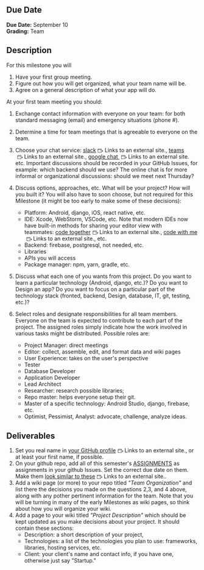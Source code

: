 <div class="description user_content enhanced" data-resource-type="assignment.body" data-resource-id="2086051"><h2 id="due-date">Due Date</h2>
<p><strong>Due Date:</strong><span>&nbsp;</span>September 10<br><strong>Grading:</strong><span>&nbsp;</span>Team</p>
<h2 id="description">Description</h2>
<p>For this milestone you will</p>
<ol>
<li>Have your first group meeting.</li>
<li>Figure out how you will get organized, what your team name will be.</li>
<li>Agree on a general description of what your app will do.</li>
</ol>
<p>At your first team meeting you should:</p>
<ol>
<li>
<p>Exchange contact information with everyone on your team: for both standard messaging (email) and emergency situations (phone #).</p>
</li>
<li>
<p>Determine a time for team meetings that is agreeable to everyone on the team.</p>
</li>
<li>
<p>Choose your chat service:<span>&nbsp;</span><a href="https://slack.com/" class="external" target="_blank" rel="noreferrer noopener"><span>slack</span><span class="external_link_icon" style="margin-inline-start: 5px; display: inline-block; text-indent: initial; " role="presentation"><svg viewBox="0 0 1920 1920" xmlns="http://www.w3.org/2000/svg" style="width:1em; height:1em; vertical-align:middle; fill:currentColor">
    <path d="M1226.667 267c88.213 0 160 71.787 160 160v426.667H1280v-160H106.667v800C106.667 1523 130.56 1547 160 1547h1066.667c29.44 0 53.333-24 53.333-53.333v-213.334h106.667v213.334c0 88.213-71.787 160-160 160H160c-88.213 0-160-71.787-160-160V427c0-88.213 71.787-160 160-160Zm357.706 442.293 320 320c20.8 20.8 20.8 54.614 0 75.414l-320 320-75.413-75.414 228.907-228.906H906.613V1013.72h831.254L1508.96 784.707l75.413-75.414Zm-357.706-335.626H160c-29.44 0-53.333 24-53.333 53.333v160H1280V427c0-29.333-23.893-53.333-53.333-53.333Z" fill-rule="evenodd"></path>
</svg>
<span class="screenreader-only">Links to an external site.</span></span></a>,<span>&nbsp;</span><a href="http://teams.microsoft.com/" class="external" target="_blank" rel="noreferrer noopener"><span>teams</span><span class="external_link_icon" style="margin-inline-start: 5px; display: inline-block; text-indent: initial; " role="presentation"><svg viewBox="0 0 1920 1920" xmlns="http://www.w3.org/2000/svg" style="width:1em; height:1em; vertical-align:middle; fill:currentColor">
    <path d="M1226.667 267c88.213 0 160 71.787 160 160v426.667H1280v-160H106.667v800C106.667 1523 130.56 1547 160 1547h1066.667c29.44 0 53.333-24 53.333-53.333v-213.334h106.667v213.334c0 88.213-71.787 160-160 160H160c-88.213 0-160-71.787-160-160V427c0-88.213 71.787-160 160-160Zm357.706 442.293 320 320c20.8 20.8 20.8 54.614 0 75.414l-320 320-75.413-75.414 228.907-228.906H906.613V1013.72h831.254L1508.96 784.707l75.413-75.414Zm-357.706-335.626H160c-29.44 0-53.333 24-53.333 53.333v160H1280V427c0-29.333-23.893-53.333-53.333-53.333Z" fill-rule="evenodd"></path>
</svg>
<span class="screenreader-only">Links to an external site.</span></span></a>,<span>&nbsp;</span><a href="https://chat.google.com/" class="external" target="_blank" rel="noreferrer noopener"><span>google chat </span><span class="external_link_icon" style="margin-inline-start: 5px; display: inline-block; text-indent: initial; " role="presentation"><svg viewBox="0 0 1920 1920" xmlns="http://www.w3.org/2000/svg" style="width:1em; height:1em; vertical-align:middle; fill:currentColor">
    <path d="M1226.667 267c88.213 0 160 71.787 160 160v426.667H1280v-160H106.667v800C106.667 1523 130.56 1547 160 1547h1066.667c29.44 0 53.333-24 53.333-53.333v-213.334h106.667v213.334c0 88.213-71.787 160-160 160H160c-88.213 0-160-71.787-160-160V427c0-88.213 71.787-160 160-160Zm357.706 442.293 320 320c20.8 20.8 20.8 54.614 0 75.414l-320 320-75.413-75.414 228.907-228.906H906.613V1013.72h831.254L1508.96 784.707l75.413-75.414Zm-357.706-335.626H160c-29.44 0-53.333 24-53.333 53.333v160H1280V427c0-29.333-23.893-53.333-53.333-53.333Z" fill-rule="evenodd"></path>
</svg>
<span class="screenreader-only">Links to an external site.</span></span></a>etc. Important discussions should be recorded in your GitHub Issues, for example: which backend should we use? The online chat is for more informal or organizational discussions: should we meet next Thursday?</p>
</li>
<li>
<p>Discuss options, approaches, etc. What will be your project? How will you built it? You will also have to soon choose, but not required for this Milestone (it might be too early to make some of these decisions):</p>
<ul>
<li>Platform: Android, django, iOS, react native, etc.</li>
<li>IDE: Xcode, WebStorm, VSCode, etc. Note that modern IDEs now have built-in methods for sharing your editor view with teammates:<span>&nbsp;</span><a href="https://marketplace.visualstudio.com/items?itemName=genuitecllc.codetogether" class="external" target="_blank" rel="noreferrer noopener"><span>code together</span><span class="external_link_icon" style="margin-inline-start: 5px; display: inline-block; text-indent: initial; " role="presentation"><svg viewBox="0 0 1920 1920" xmlns="http://www.w3.org/2000/svg" style="width:1em; height:1em; vertical-align:middle; fill:currentColor">
    <path d="M1226.667 267c88.213 0 160 71.787 160 160v426.667H1280v-160H106.667v800C106.667 1523 130.56 1547 160 1547h1066.667c29.44 0 53.333-24 53.333-53.333v-213.334h106.667v213.334c0 88.213-71.787 160-160 160H160c-88.213 0-160-71.787-160-160V427c0-88.213 71.787-160 160-160Zm357.706 442.293 320 320c20.8 20.8 20.8 54.614 0 75.414l-320 320-75.413-75.414 228.907-228.906H906.613V1013.72h831.254L1508.96 784.707l75.413-75.414Zm-357.706-335.626H160c-29.44 0-53.333 24-53.333 53.333v160H1280V427c0-29.333-23.893-53.333-53.333-53.333Z" fill-rule="evenodd"></path>
</svg>
<span class="screenreader-only">Links to an external site.</span></span></a>,<span>&nbsp;</span><a href="https://www.jetbrains.com/code-with-me/" class="external" target="_blank" rel="noreferrer noopener"><span>code with me</span><span class="external_link_icon" style="margin-inline-start: 5px; display: inline-block; text-indent: initial; " role="presentation"><svg viewBox="0 0 1920 1920" xmlns="http://www.w3.org/2000/svg" style="width:1em; height:1em; vertical-align:middle; fill:currentColor">
    <path d="M1226.667 267c88.213 0 160 71.787 160 160v426.667H1280v-160H106.667v800C106.667 1523 130.56 1547 160 1547h1066.667c29.44 0 53.333-24 53.333-53.333v-213.334h106.667v213.334c0 88.213-71.787 160-160 160H160c-88.213 0-160-71.787-160-160V427c0-88.213 71.787-160 160-160Zm357.706 442.293 320 320c20.8 20.8 20.8 54.614 0 75.414l-320 320-75.413-75.414 228.907-228.906H906.613V1013.72h831.254L1508.96 784.707l75.413-75.414Zm-357.706-335.626H160c-29.44 0-53.333 24-53.333 53.333v160H1280V427c0-29.333-23.893-53.333-53.333-53.333Z" fill-rule="evenodd"></path>
</svg>
<span class="screenreader-only">Links to an external site.</span></span></a>, etc.</li>
<li>Backend: firebase, postgresql, not needed, etc.</li>
<li>Libraries</li>
<li>APIs you will access</li>
<li>Package manager: npm, yarn, gradle, etc.</li>
</ul>
</li>
<li>
<p>Discuss what each one of you wants from this project. Do you want to learn a particular technology (Android, django, etc.)? Do you want to Design an app? Do you want to focus on a particular part of the technology stack (fronted, backend, Design, database, IT, git, testing, etc.)?</p>
</li>
<li>
<p>Select roles and designate responsibilities for all team members. Everyone on the team is expected to contribute to each part of the project. The assigned roles simply indicate how the work involved in various tasks might be distributed. Possible roles are:</p>
<ul>
<li>Project Manager: direct meetings</li>
<li>Editor: collect, assemble, edit, and format data and wiki pages</li>
<li>User Experience: takes on the user's perspective</li>
<li>Tester</li>
<li>Database Developer</li>
<li>Application Developer</li>
<li>Lead Architect</li>
<li>Researcher: research possible libraries;</li>
<li>Repo master: helps everyone setup their git.</li>
<li>Master of a specific technology: Android Studio, django, firebase, etc.</li>
<li>Optimist, Pessimist, Analyst: advocate, challenge, analyze ideas.</li>
</ul>
</li>
</ol>
<h2 id="deliverables">Deliverables</h2>
<ol>
<li>Set you real name in<span>&nbsp;</span><a href="https://github.com/settings/profile" class="external" target="_blank" rel="noreferrer noopener"><span>your GitHub profile</span><span class="external_link_icon" style="margin-inline-start: 5px; display: inline-block; text-indent: initial; " role="presentation"><svg viewBox="0 0 1920 1920" xmlns="http://www.w3.org/2000/svg" style="width:1em; height:1em; vertical-align:middle; fill:currentColor">
    <path d="M1226.667 267c88.213 0 160 71.787 160 160v426.667H1280v-160H106.667v800C106.667 1523 130.56 1547 160 1547h1066.667c29.44 0 53.333-24 53.333-53.333v-213.334h106.667v213.334c0 88.213-71.787 160-160 160H160c-88.213 0-160-71.787-160-160V427c0-88.213 71.787-160 160-160Zm357.706 442.293 320 320c20.8 20.8 20.8 54.614 0 75.414l-320 320-75.413-75.414 228.907-228.906H906.613V1013.72h831.254L1508.96 784.707l75.413-75.414Zm-357.706-335.626H160c-29.44 0-53.333 24-53.333 53.333v160H1280V427c0-29.333-23.893-53.333-53.333-53.333Z" fill-rule="evenodd"></path>
</svg>
<span class="screenreader-only">Links to an external site.</span></span></a>, or at least your first name, if possible.</li>
<li>On your github repo, add all of this semester's<span>&nbsp;</span><a href="https://canvas.csun.edu/courses/165999/assignments/">ASSIGNMENTS</a><span>&nbsp;</span>as assignments in your github Issues. Set the correct due date on them. Make them<span>&nbsp;</span><a href="https://github.com/SCCapstone/example/milestones" class="external" target="_blank" rel="noreferrer noopener"><span>look similar to these</span><span class="external_link_icon" style="margin-inline-start: 5px; display: inline-block; text-indent: initial; " role="presentation"><svg viewBox="0 0 1920 1920" xmlns="http://www.w3.org/2000/svg" style="width:1em; height:1em; vertical-align:middle; fill:currentColor">
    <path d="M1226.667 267c88.213 0 160 71.787 160 160v426.667H1280v-160H106.667v800C106.667 1523 130.56 1547 160 1547h1066.667c29.44 0 53.333-24 53.333-53.333v-213.334h106.667v213.334c0 88.213-71.787 160-160 160H160c-88.213 0-160-71.787-160-160V427c0-88.213 71.787-160 160-160Zm357.706 442.293 320 320c20.8 20.8 20.8 54.614 0 75.414l-320 320-75.413-75.414 228.907-228.906H906.613V1013.72h831.254L1508.96 784.707l75.413-75.414Zm-357.706-335.626H160c-29.44 0-53.333 24-53.333 53.333v160H1280V427c0-29.333-23.893-53.333-53.333-53.333Z" fill-rule="evenodd"></path>
</svg>
<span class="screenreader-only">Links to an external site.</span></span></a>.</li>
<li>Add a wiki page (or more) to your repo titled<span>&nbsp;</span><em>"Team Organization"</em><span>&nbsp;</span>and list there the decisions you made on the questions 2,3, and 4 above, along with any pother pertinent information for the team. Note that you will be turning in many of the early Milestones as wiki pages, so think about how you will organize your wiki.</li>
<li>Add a page to your wiki titled<span>&nbsp;</span><em>"Project Description"</em><span>&nbsp;</span>which should be kept updated as you make decisions about your project. It should contain these sections:
<ul>
<li>Description: a short description of your project,</li>
<li>Technologies: a list of the technologies you plan to use: frameworks, libraries, hosting services, etc.</li>
<li>Client: your client's name and contact info, if you have one, otherwise just say "Startup."</li>
</ul>
</li>
</ol>
<p>&nbsp;</p></div>